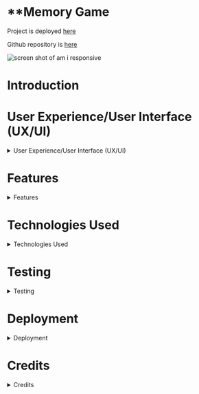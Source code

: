 # **Memory Game

Project is deployed [here](https://chasingash.github.io/P2-Memory-Game/)

Github repository is [here](https://github.com/chasingash/P2-Memory-Game)

![screen shot of am i responsive](https://github.com)

# Introduction

# User Experience/User Interface (UX/UI)

<details>
  
  <summary>User Experience/User Interface (UX/UI)</summary>

### User Stories
##### First Time Visitor Goals
##### Return/frequent Visitor Goals.
##### Website's Owner Goals.

### Design

##### Colour Scheme 
  
##### Typography
##### Wireframes

</details>  

# Features

<details>
  
  <summary>Features</summary>

### Responsive  Website
### Instruction Page 
### Timer
### Customisable Features
### Modal Screen
### Animated Start Button
### Possible Future Features

</details>    
    
      
# Technologies Used
<details>
  <summary>Technologies Used</summary>
  
#### Languages Used

- HTML5
  - CSS
  - Javascript
  
  #### Applications Used
  


  - [Git](https://git-scm.com/) Git was used for version control.
  - [GitHub](https://github.com/) GitHub is used to store the projects code.
  - [Gitpages](https://pages.github.com/) Gitpages are used to deploy the site.
  -  [Balsamiq](https://www.balsamiq.com) was used to create wireframes for this project.
  -  [Google Fonts](https://fonts.google.com/) fonts were downloaded from Google Fonts.
  - [Fontawesome](https://www.fontawesome.com) icons were downloaded from Font Awesome.com.
  - [Chrome Developer Tools](https://developer.chrome.com/docs/devtools/) used for layout and responsive testing.
  - [Wave](https://wave.webaim.org/) used for accessibility testing.
  - [favICO.com](https://convertico.com/favicon/) used for creating favicon.
  - [W3 Validator](https://jigsaw.w3.org/css-validator/) used to test html and css code.
  - [Jshint](https://jshint.com/) used to validate Javascript code.
  - [autoprefixer.github.io](https://autoprefixer.github.io/) used to improve browser compatibility.
  - [Freeconvert.com](https://www.freeconvert.com) was used to convert the background image file to the  webp format.
  - [https://caniuse.com/webp](https://caniuse.com/webp)  used to check compatibility of the webp file format.
  - [color.a11y.com](https://color.a11y.com) used for testing colour contrasts.  
  - [audit.deque.com](https://audit.deque.com) used to check for any accessibility issues.  
  
 
</details>  

# Testing 
<details>
  <summary>Testing</summary>
  
  
#### Lighthouse
#### W3c CSS Validator
#### W3c HTML Validator
#### JSHint
#### WAVE Web Accessibility Evaluation Tool

#### Responsiveness

#### Issues Encountered Building The Game

#### Manual Testing for Bugs

#### Testing game for achievement of User Goals.  

#### Automated Testing

#### Issues Remaining

</details>
    
# Deployment
  <details>
    
  <summary>Deployment</summary>

#### GitHub Pages
#### Forking
#### Cloning 

</details>
    


# Credits
  <details>
  <summary>Credits</summary>
 
  #### Images

  #### Music/Sound 
  
  #### Code/Reference 

  #### Thanks

  </details>







